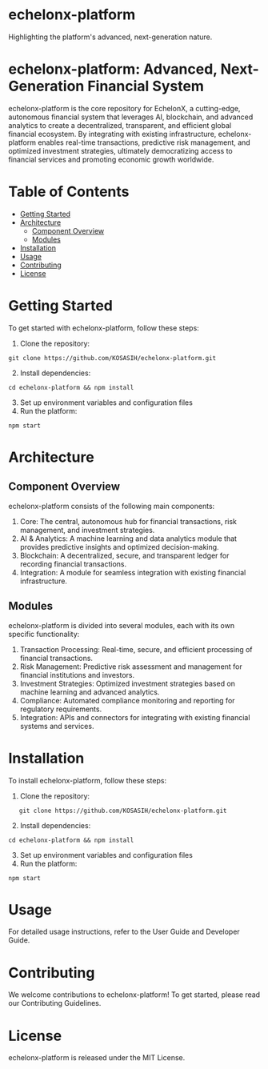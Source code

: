 # echelonx-platform

Highlighting the platform's advanced, next-generation nature.

# echelonx-platform: Advanced, Next-Generation Financial System
echelonx-platform is the core repository for EchelonX, a cutting-edge, autonomous financial system that leverages AI, blockchain, and advanced analytics to create a decentralized, transparent, and efficient global financial ecosystem. By integrating with existing infrastructure, echelonx-platform enables real-time transactions, predictive risk management, and optimized investment strategies, ultimately democratizing access to financial services and promoting economic growth worldwide.

# Table of Contents

- [Getting Started](#getting-started) 
- [Architecture](#architecture) 
   - [Component Overview](#component-overview) 
   - [Modules](#modules) 
- [Installation](#installation) 
- [Usage](#usage) 
- [Contributing](#contributing) 
- [License](#license) 

# Getting Started

To get started with echelonx-platform, follow these steps:

1. Clone the repository:
```
git clone https://github.com/KOSASIH/echelonx-platform.git
```
2. Install dependencies:
```
cd echelonx-platform && npm install
```
3. Set up environment variables and configuration files
4. Run the platform:
```
npm start
```

# Architecture

## Component Overview

echelonx-platform consists of the following main components:

1. Core: The central, autonomous hub for financial transactions, risk management, and investment strategies.
2. AI & Analytics: A machine learning and data analytics module that provides predictive insights and optimized decision-making.
3. Blockchain: A decentralized, secure, and transparent ledger for recording financial transactions.
4. Integration: A module for seamless integration with existing financial infrastructure.

## Modules

echelonx-platform is divided into several modules, each with its own specific functionality:

1. Transaction Processing: Real-time, secure, and efficient processing of financial transactions.
2. Risk Management: Predictive risk assessment and management for financial institutions and investors.
3. Investment Strategies: Optimized investment strategies based on machine learning and advanced analytics.
4. Compliance: Automated compliance monitoring and reporting for regulatory requirements.
5. Integration: APIs and connectors for integrating with existing financial systems and services.

# Installation

To install echelonx-platform, follow these steps:

1. Clone the repository:
```
   git clone https://github.com/KOSASIH/echelonx-platform.git
```
2. Install dependencies:
```
cd echelonx-platform && npm install
```
3. Set up environment variables and configuration files
4. Run the platform:
```
npm start
```

# Usage
For detailed usage instructions, refer to the User Guide and Developer Guide.

# Contributing

We welcome contributions to echelonx-platform! To get started, please read our Contributing Guidelines.

# License
echelonx-platform is released under the MIT License.
